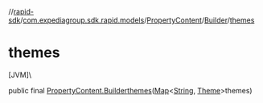 //[rapid-sdk](../../../../index.md)/[com.expediagroup.sdk.rapid.models](../../index.md)/[PropertyContent](../index.md)/[Builder](index.md)/[themes](themes.md)

# themes

[JVM]\

public final [PropertyContent.Builder](index.md)[themes](themes.md)([Map](https://docs.oracle.com/javase/8/docs/api/java/util/Map.html)&lt;[String](https://docs.oracle.com/javase/8/docs/api/java/lang/String.html), [Theme](../../-theme/index.md)&gt;themes)
